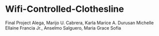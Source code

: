 # Wifi-Controlled-Clothesline
Final Project
Alega, Marijo U.
Cabrera, Karla Marice A.
Durusan Michelle Ellaine
Francia Jr., Anselmo
Salguero, Maria Grace Sofia
